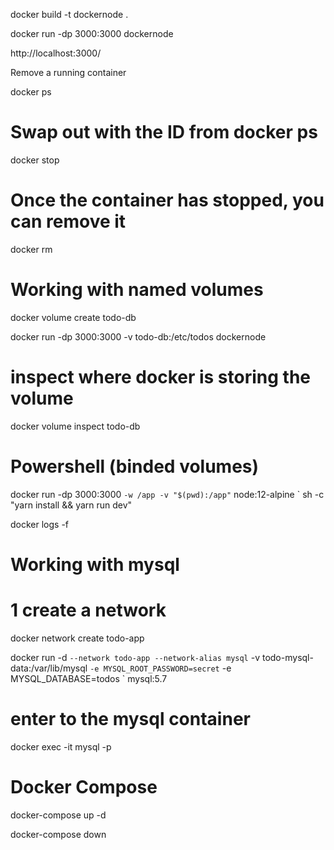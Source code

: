 docker build -t dockernode .

docker run -dp 3000:3000 dockernode

http://localhost:3000/

Remove a running container

docker ps

# Swap out <the-container-id> with the ID from docker ps
docker stop <the-container-id>

# Once the container has stopped, you can remove it
docker rm <the-container-id>

# Working with named volumes
docker volume create todo-db

docker run -dp 3000:3000 -v todo-db:/etc/todos dockernode

# inspect where docker is storing the volume
docker volume inspect todo-db

# Powershell (binded volumes)
docker run -dp 3000:3000 `
     -w /app -v "$(pwd):/app" `
     node:12-alpine `
     sh -c "yarn install && yarn run dev"

docker logs -f <container-id>


# Working with mysql

# 1 create a network

docker network create todo-app

docker run -d `
     --network todo-app --network-alias mysql `
     -v todo-mysql-data:/var/lib/mysql `
     -e MYSQL_ROOT_PASSWORD=secret `
     -e MYSQL_DATABASE=todos `
     mysql:5.7

# enter to the mysql container

docker exec -it <mysql-container-id> mysql -p

# Docker Compose

 docker-compose up -d

 docker-compose down
